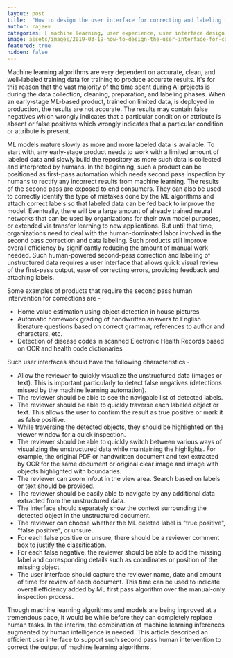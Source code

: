 ```yaml
---
layout: post
title:  "How to design the user interface for correcting and labeling machine learning inferences"
author: rajeev
categories: [ machine learning, user experience, user interface design ]
image: assets/images/2019-03-19-how-to-design-the-user-interface-for-correcting-and-labeling-machine-learning-inferences-1.png
featured: true
hidden: false
---
```

Machine learning algorithms are very dependent on accurate, clean, and well-labeled training data for training to produce accurate results. It's for this reason that the vast majority of the time spent during AI projects is during the data collection, cleaning, preparation, and labeling phases.
When an early-stage ML-based product, trained on limited data, is deployed in production, the results are not accurate. The results may contain false negatives which wrongly indicates that a particular condition or attribute is absent or false positives which wrongly indicates that a particular condition or attribute is present.

ML models mature slowly as more and more labeled data is available. To start with, any early-stage product needs to work with a limited amount of labeled data and slowly build the repository as more such data is collected and interpreted by humans. In the beginning, such a product can be positioned as first-pass automation which needs second pass inspection by humans to rectify any incorrect results from machine learning. The results of the second pass are exposed to end consumers. They can also be used to correctly identify the type of mistakes done by the ML algorithms and attach correct labels so that labeled data can be fed back to improve the model. Eventually, there will be a large amount of already trained neural networks that can be used by organizations for their own model purposes, or extended via transfer learning to new applications. But until that time, organizations need to deal with the human-dominated labor involved in the second pass correction and data labeling. Such products still improve overall efficiency by significantly reducing the amount of manual work needed.
Such human-powered second-pass correction and labeling of unstructured data requires a user interface that allows quick visual review of the first-pass output, ease of correcting errors, providing feedback and attaching labels.

Some examples of products that require the second pass human intervention for corrections are -
- Home value estimation using object detection in house pictures
- Automatic homework grading of handwritten answers to English literature questions based on correct grammar, references to author and characters, etc.
- Detection of disease codes in scanned Electronic Health Records based on OCR and health code dictionaries

Such user interfaces should have the following characteristics -
- Allow the reviewer to quickly visualize the unstructured data (images or text). This is important particularly to detect false negatives (detections missed by the machine learning automation).
- The reviewer should be able to see the navigable list of detected labels.
- The reviewer should be able to quickly traverse each labeled object or text. This allows the user to confirm the result as true positive or mark it as false positive.
- While traversing the detected objects, they should be highlighted on the viewer window for a quick inspection.
- The reviewer should be able to quickly switch between various ways of visualizing the unstructured data while maintaining the highlights. For example, the original PDF or handwritten document and text extracted by OCR for the same document or original clear image and image with objects highlighted with boundaries.
- The reviewer can zoom in/out in the view area.
Search based on labels or text should be provided.
- The reviewer should be easily able to navigate by any additional data extracted from the unstructured data.
- The interface should separately show the context surrounding the detected object in the unstructured document.
- The reviewer can choose whether the ML deleted label is "true positive", "false positive", or unsure.
- For each false positive or unsure, there should be a reviewer comment box to justify the classification.
- For each false negative, the reviewer should be able to add the missing label and corresponding details such as coordinates or position of the missing object.
- The user interface should capture the reviewer name, date and amount of time for review of each document. This time can be used to indicate overall efficiency added by ML first pass algorithm over the manual-only inspection process.

Though machine learning algorithms and models are being improved at a tremendous pace, it would be while before they can completely replace human tasks. In the interim, the combination of machine learning inferences augmented by human intelligence is needed. This article described an efficient user interface to support such second pass human intervention to correct the output of machine learning algorithms. 
